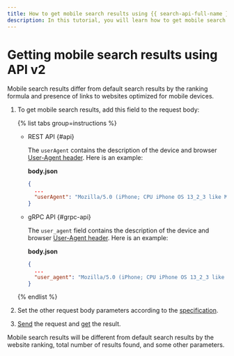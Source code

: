 ```yaml
---
title: How to get mobile search results using {{ search-api-full-name }}'s API v2
description: In this tutorial, you will learn how to get mobile search results using {{ search-api-name }}'s API v2.
---
```


# Getting mobile search results using API v2

Mobile search results differ from default search results by the ranking formula and presence of links to websites optimized for mobile devices.

1. To get mobile search results, add this field to the request body:

    {% list tabs group=instructions %}

    - REST API {#api}

      The `userAgent` contains the description of the device and browser [User-Agent header](https://en.wikipedia.org/wiki/User-Agent_header). Here is an example:

      **body.json**

      ```json
      {
        ...
        "userAgent": "Mozilla/5.0 (iPhone; CPU iPhone OS 13_2_3 like Mac OS X) AppleWebKit/605.1.15 (KHTML, like Gecko) Version/13.0.3 Mobile/15E148 Safari/604.1"
      }
      ```

    - gRPC API {#grpc-api}

      The `user_agent` field contains the description of the device and browser [User-Agent header](https://en.wikipedia.org/wiki/User-Agent_header). Here is an example:

      **body.json**

      ```json
      {
        ...
        "user_agent": "Mozilla/5.0 (iPhone; CPU iPhone OS 13_2_3 like Mac OS X) AppleWebKit/605.1.15 (KHTML, like Gecko) Version/13.0.3 Mobile/15E148 Safari/604.1"
      }
      ```

    {% endlist %}

1. Set the other request body parameters according to the [specification](../concepts/web-search.md#parameters).
1. [Send](./web-search.md#form-request) the request and [get](./web-search.md#get-response) the result.

Mobile search results will be different from default search results by the website ranking, total number of results found, and some other parameters.